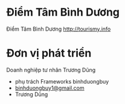 # Điểm Tâm Bình Dương
Điểm Tâm Bình Dương http://tourismy.info

# Đơn vị phát triển

Doanh nghiệp tư nhân Trương Dũng
- phụ trách Frameworks binhduongbuy
- binhduongbuy1@gmail.com
- Trương Dũng
